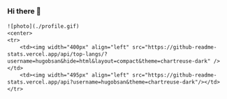 ### Hi there 👋
        
    ![photo](./profile.gif)
    <center>
    <tr>
        <td><img width="400px" align="left" src="https://github-readme-stats.vercel.app/api/top-langs/?username=hugobsan&hide=html&layout=compact&theme=chartreuse-dark" /></td>
        <td><img width="495px" align="left" src="https://github-readme-stats.vercel.app/api?username=hugobsan&theme=chartreuse-dark"/></td>
    </tr>
